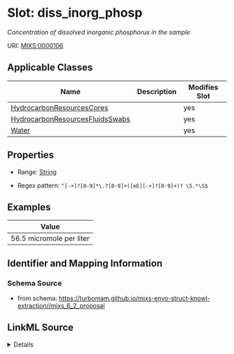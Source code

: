 # Slot: diss_inorg_phosp


_Concentration of dissolved inorganic phosphorus in the sample_



URI: [MIXS:0000106](https://w3id.org/mixs/0000106)



<!-- no inheritance hierarchy -->




## Applicable Classes

| Name | Description | Modifies Slot |
| --- | --- | --- |
[HydrocarbonResourcesCores](HydrocarbonResourcesCores.md) |  |  yes  |
[HydrocarbonResourcesFluidsSwabs](HydrocarbonResourcesFluidsSwabs.md) |  |  yes  |
[Water](Water.md) |  |  yes  |







## Properties

* Range: [String](String.md)

* Regex pattern: `^[-+]?[0-9]*\.?[0-9]+([eE][-+]?[0-9]+)? \S.*\S$`






## Examples

| Value |
| --- |
| 56.5 micromole per liter |

## Identifier and Mapping Information







### Schema Source


* from schema: https://turbomam.github.io/mixs-envo-struct-knowl-extraction//mixs_6_2_proposal




## LinkML Source

<details>
```yaml
name: diss_inorg_phosp
description: Concentration of dissolved inorganic phosphorus in the sample
title: dissolved inorganic phosphorus
notes:
- dissolved
- inorganic
- phosphorus
examples:
- value: 56.5 micromole per liter
from_schema: https://turbomam.github.io/mixs-envo-struct-knowl-extraction//mixs_6_2_proposal
rank: 1000
slot_uri: MIXS:0000106
multivalued: false
alias: diss_inorg_phosp
domain_of:
- HydrocarbonResourcesCores
- HydrocarbonResourcesFluidsSwabs
- Water
range: string
pattern: ^[-+]?[0-9]*\.?[0-9]+([eE][-+]?[0-9]+)? \S.*\S$

```
</details>